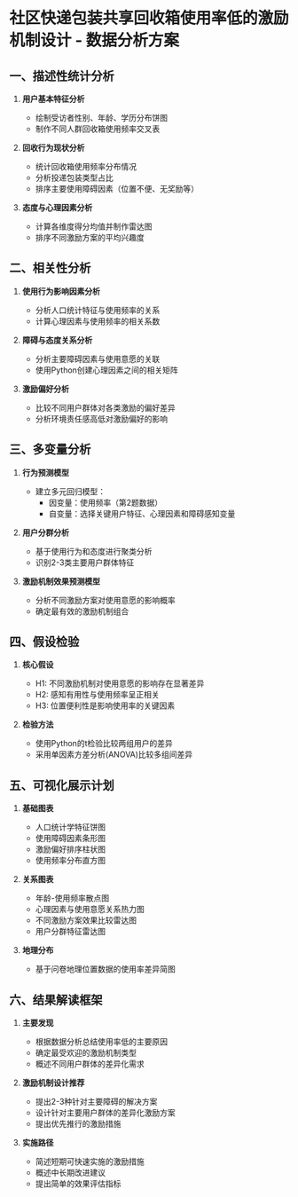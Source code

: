 # 社区快递包装共享回收箱使用率低的激励机制设计 - 数据分析方案

## 一、描述性统计分析

1. **用户基本特征分析**
   - 绘制受访者性别、年龄、学历分布饼图
   - 制作不同人群回收箱使用频率交叉表

2. **回收行为现状分析**
   - 统计回收箱使用频率分布情况
   - 分析投递包装类型占比
   - 排序主要使用障碍因素（位置不便、无奖励等）

3. **态度与心理因素分析**
   - 计算各维度得分均值并制作雷达图
   - 排序不同激励方案的平均兴趣度

## 二、相关性分析

1. **使用行为影响因素分析**
   - 分析人口统计特征与使用频率的关系
   - 计算心理因素与使用频率的相关系数

2. **障碍与态度关系分析**
   - 分析主要障碍因素与使用意愿的关联
   - 使用Python创建心理因素之间的相关矩阵

3. **激励偏好分析**
   - 比较不同用户群体对各类激励的偏好差异
   - 分析环境责任感高低对激励偏好的影响

## 三、多变量分析

1. **行为预测模型**
   - 建立多元回归模型：
     - 因变量：使用频率（第2题数据）
     - 自变量：选择关键用户特征、心理因素和障碍感知变量

2. **用户分群分析**
   - 基于使用行为和态度进行聚类分析
   - 识别2-3类主要用户群体特征

3. **激励机制效果预测模型**
   - 分析不同激励方案对使用意愿的影响概率
   - 确定最有效的激励机制组合

## 四、假设检验

1. **核心假设**
   - H1: 不同激励机制对使用意愿的影响存在显著差异
   - H2: 感知有用性与使用频率呈正相关
   - H3: 位置便利性是影响使用率的关键因素

2. **检验方法**
   - 使用Python的t检验比较两组用户的差异
   - 采用单因素方差分析(ANOVA)比较多组间差异

## 五、可视化展示计划

1. **基础图表**
   - 人口统计学特征饼图
   - 使用障碍因素条形图
   - 激励偏好排序柱状图
   - 使用频率分布直方图

2. **关系图表**
   - 年龄-使用频率散点图
   - 心理因素与使用意愿关系热力图
   - 不同激励方案效果比较雷达图
   - 用户分群特征雷达图

3. **地理分布**
   - 基于问卷地理位置数据的使用率差异简图

## 六、结果解读框架

1. **主要发现**
   - 根据数据分析总结使用率低的主要原因
   - 确定最受欢迎的激励机制类型
   - 概述不同用户群体的差异化需求

2. **激励机制设计推荐**
   - 提出2-3种针对主要障碍的解决方案
   - 设计针对主要用户群体的差异化激励方案
   - 提出优先推行的激励措施

3. **实施路径**
   - 简述短期可快速实施的激励措施
   - 概述中长期改进建议
   - 提出简单的效果评估指标
